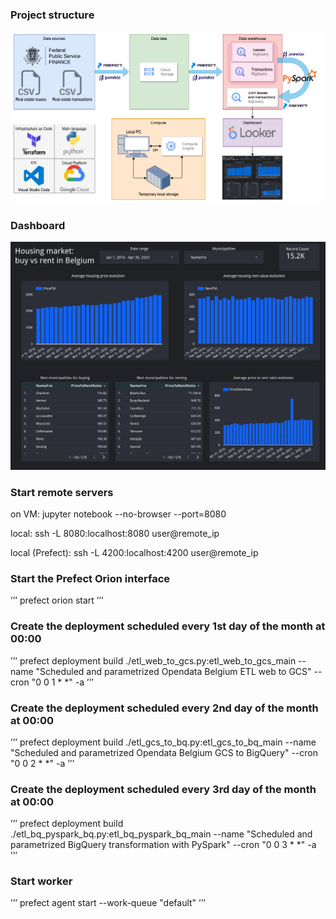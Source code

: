 ### Project structure
![alt text](https://github.com/daniel-gheorghita/dezoomcamp/blob/main/7_project_Belgium_housing_market/project_structure_diagram_white_bg.png)


### Dashboard

![alt text](https://github.com/daniel-gheorghita/dezoomcamp/blob/main/7_project_Belgium_housing_market/dashboard.png)

### Start remote servers

on VM: 
jupyter notebook --no-browser --port=8080

local:
ssh -L 8080:localhost:8080 user@remote_ip

local (Prefect):
ssh -L 4200:localhost:4200 user@remote_ip


### Start the Prefect Orion interface

’’’
prefect orion start
’’’

### Create the deployment scheduled every 1st day of the month at 00:00

’’’
prefect deployment build ./etl_web_to_gcs.py:etl_web_to_gcs_main --name "Scheduled and parametrized Opendata Belgium ETL web to GCS" --cron "0 0 1 * *" -a
’’’

### Create the deployment scheduled every 2nd day of the month at 00:00

’’’
prefect deployment build ./etl_gcs_to_bq.py:etl_gcs_to_bq_main --name "Scheduled and parametrized Opendata Belgium GCS to BigQuery" --cron "0 0 2 * *" -a
’’’

### Create the deployment scheduled every 3rd day of the month at 00:00

’’’
prefect deployment build ./etl_bq_pyspark_bq.py:etl_bq_pyspark_bq_main --name "Scheduled and parametrized BigQuery transformation with PySpark" --cron "0 0 3 * *" -a
’’’

### Start worker

’’’
prefect agent start --work-queue "default" 
’’’

